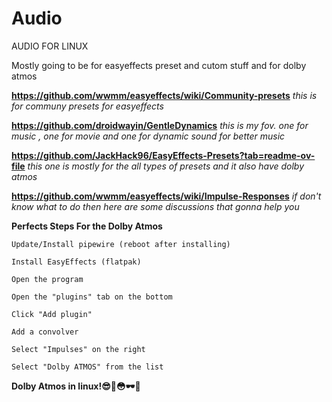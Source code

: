 # Audio
AUDIO FOR LINUX 


Mostly going to be for easyeffects preset and cutom stuff and for dolby atmos

**https://github.com/wwmm/easyeffects/wiki/Community-presets** *this is for communy presets for easyeffects*



**https://github.com/droidwayin/GentleDynamics**               *this is my fov. one for music , one for movie and one for dynamic sound for better music*



**https://github.com/JackHack96/EasyEffects-Presets?tab=readme-ov-file**               *this one is mostly for the all types of presets and it also have dolby atmos*



**https://github.com/wwmm/easyeffects/wiki/Impulse-Responses**                          *if don't know what to do then here are some discussions that gonna help you*





**Perfects Steps For the Dolby Atmos**



    Update/Install pipewire (reboot after installing)

    Install EasyEffects (flatpak)

    Open the program

    Open the "plugins" tab on the bottom

    Click "Add plugin"

    Add a convolver

    Select "Impulses" on the right

    Select "Dolby ATMOS" from the list

**Dolby Atmos in linux!😎🤏😳🕶🤏**

